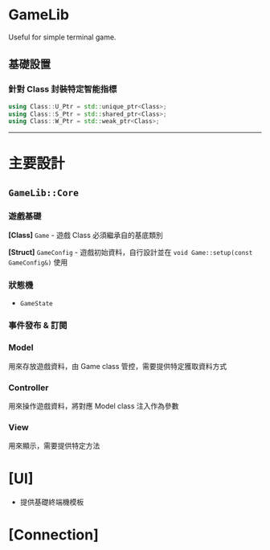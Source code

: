 # GameLib
Useful for simple terminal game.

## 基礎設置

### 針對 Class 封裝特定智能指標
```cpp
using Class::U_Ptr = std::unique_ptr<Class>;
using Class::S_Ptr = std::shared_ptr<Class>;
using Class::W_Ptr = std::weak_ptr<Class>;
```

---

# 主要設計

## `GameLib::Core`

### 遊戲基礎

**[Class]** `Game` - 遊戲 Class 必須繼承自的基底類別

**[Struct]** `GameConfig` - 遊戲初始資料，自行設計並在 `void Game::setup(const GameConfig&)` 使用

### 狀態機
- `GameState`

### 事件發布 & 訂閱

### Model
用來存放遊戲資料，由 Game class 管控，需要提供特定獲取資料方式

### Controller
用來操作遊戲資料，將對應 Model class 注入作為參數

### View
用來顯示，需要提供特定方法

# [UI]

- 提供基礎終端機模板

# [Connection]
